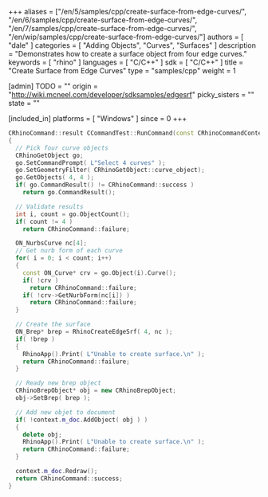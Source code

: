 +++
aliases = ["/en/5/samples/cpp/create-surface-from-edge-curves/", "/en/6/samples/cpp/create-surface-from-edge-curves/", "/en/7/samples/cpp/create-surface-from-edge-curves/", "/en/wip/samples/cpp/create-surface-from-edge-curves/"]
authors = [ "dale" ]
categories = [ "Adding Objects", "Curves", "Surfaces" ]
description = "Demonstrates how to create a surface object from four edge curves."
keywords = [ "rhino" ]
languages = [ "C/C++" ]
sdk = [ "C/C++" ]
title = "Create Surface from Edge Curves"
type = "samples/cpp"
weight = 1

[admin]
TODO = ""
origin = "http://wiki.mcneel.com/developer/sdksamples/edgesrf"
picky_sisters = ""
state = ""

[included_in]
platforms = [ "Windows" ]
since = 0
+++

```cpp
CRhinoCommand::result CCommandTest::RunCommand(const CRhinoCommandContext& context)
{
  // Pick four curve objects
  CRhinoGetObject go;
  go.SetCommandPrompt( L"Select 4 curves" );
  go.SetGeometryFilter( CRhinoGetObject::curve_object);
  go.GetObjects( 4, 4 );
  if( go.CommandResult() != CRhinoCommand::success )
    return go.CommandResult();

  // Validate results
  int i, count = go.ObjectCount();
  if( count != 4 )
    return CRhinoCommand::failure;

  ON_NurbsCurve nc[4];
  // Get nurb form of each curve
  for( i = 0; i < count; i++)
  {
    const ON_Curve* crv = go.Object(i).Curve();
    if( !crv )
      return CRhinoCommand::failure;
    if( !crv->GetNurbForm(nc[i]) )
      return CRhinoCommand::failure;
  }

  // Create the surface
  ON_Brep* brep = RhinoCreateEdgeSrf( 4, nc );
  if( !brep )
  {
    RhinoApp().Print( L"Unable to create surface.\n" );
    return CRhinoCommand::failure;
  }

  // Ready new brep object
  CRhinoBrepObject* obj = new CRhinoBrepObject;
  obj->SetBrep( brep );

  // Add new objet to document
  if( !context.m_doc.AddObject( obj ) )
  {
    delete obj;
    RhinoApp().Print( L"Unable to create surface.\n" );
    return CRhinoCommand::failure;
  }

  context.m_doc.Redraw();
  return CRhinoCommand::success;
}
```
